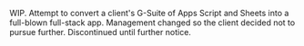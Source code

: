WIP. Attempt to convert a client's G-Suite of Apps Script and Sheets into a full-blown full-stack app. Management changed so the client decided not to pursue further. Discontinued until further notice.
